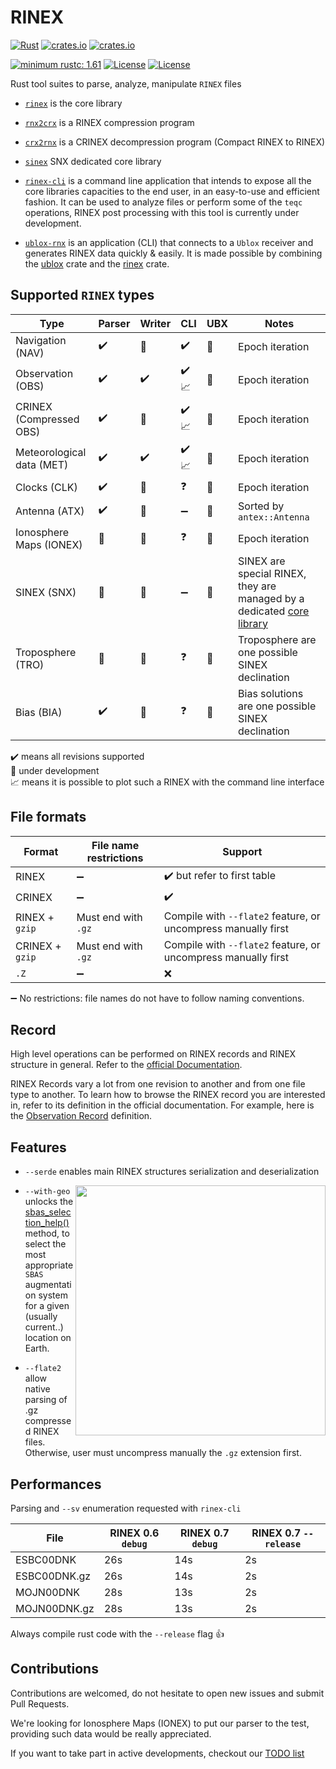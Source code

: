 RINEX 
=====

[![Rust](https://github.com/gwbres/rinex/actions/workflows/rust.yml/badge.svg)](https://github.com/gwbres/rinex/actions/workflows/rust.yml)
[![crates.io](https://docs.rs/rinex/badge.svg)](https://docs.rs/rinex/badge.svg)
[![crates.io](https://img.shields.io/crates/d/rinex.svg)](https://crates.io/crates/rinex)

[![minimum rustc: 1.61](https://img.shields.io/badge/minimum%20rustc-1.61-blue?logo=rust)](https://www.whatrustisit.com)
[![License](https://img.shields.io/badge/license-Apache%202.0-blue?style=flat-square)](https://github.com/gwbres/rinex/blob/main/LICENSE-APACHE)
[![License](https://img.shields.io/badge/license-MIT-blue?style=flat-square)](https://github.com/gwbres/rinex/blob/main/LICENSE-MIT) 


Rust tool suites to parse, analyze, manipulate `RINEX` files

* [`rinex`](rinex/) is the core library 
* [`rnx2crx`](rnx2crx/) is a RINEX compression program 
* [`crx2rnx`](crx2rnx/) is a CRINEX decompression program (Compact RINEX to RINEX)
* [`sinex`](sinex/) SNX dedicated core library

* [`rinex-cli`](rinex-cli/) is a command line application that intends to expose
all the core libraries capacities to the end user, in an easy-to-use and efficient fashion.
It can be used to analyze files or perform some of the `teqc` operations, RINEX post processing
with this tool is currently under development.

* [`ublox-rnx`](ublox-rnx) is an application (CLI) that connects to a `Ublox`
receiver and generates RINEX data quickly & easily.
It is made possible by combining the [ublox](https://github.com/lkolbly/ublox) crate
and the [rinex](rinex/) crate.

## Supported `RINEX` types

| Type                       | Parser            | Writer              |  CLI                 | UBX                  |           Notes          |
|----------------------------|-------------------|---------------------|----------------------|-------------------|-------------------------
| Navigation  (NAV)          | :heavy_check_mark:| :construction: |  :heavy_check_mark:  | :construction:       | Epoch iteration |
| Observation (OBS)          | :heavy_check_mark:| :heavy_check_mark: | :heavy_check_mark:  :chart_with_upwards_trend: |  :construction:  | Epoch iteration |
|  CRINEX  (Compressed OBS)  | :heavy_check_mark:| :construction:  | :heavy_check_mark:  :chart_with_upwards_trend:  |  :construction:    | Epoch iteration |
|  Meteorological data (MET) | :heavy_check_mark:| :heavy_check_mark:  | :heavy_check_mark: :chart_with_upwards_trend:  | :construction:  | Epoch iteration |  
|  Clocks (CLK)              | :heavy_check_mark:| :construction:          | :question:           |:construction: | Epoch iteration |
|  Antenna (ATX)             | :heavy_check_mark:| :construction:      | :heavy_minus_sign:   |:construction: | Sorted by `antex::Antenna` |
|  Ionosphere Maps  (IONEX)  | :construction:         |  :construction:     | :question:           |:construction: | Epoch iteration |
|  SINEX  (SNX)              | :construction:    |  :construction:     | :heavy_minus_sign:   |:construction: | SINEX are special RINEX, they are managed by a dedicated [core library](sinex/)  |
|  Troposphere  (TRO)        | :construction:    |  :construction:     | :question:           |:construction: | Troposphere are one possible SINEX declination |
|  Bias  (BIA)               | :heavy_check_mark: |  :construction:    | :question:           |:construction: | Bias solutions are one possible SINEX declination |

:heavy_check_mark: means all revisions supported   
:construction: under development   
:chart_with_upwards_trend: means it is possible to plot such a RINEX with the command line interface  

## File formats

| Format   | File name restrictions  |    Support          |
|----------|-------------------------|---------------------|
| RINEX    | :heavy_minus_sign: | :heavy_check_mark: but refer to first table |
| CRINEX   | :heavy_minus_sign: | :heavy_check_mark:  | 
| RINEX + `gzip`   | Must end with `.gz` | Compile with `--flate2` feature, or uncompress manually first |
| CRINEX + `gzip` | Must end with `.gz` | Compile with `--flate2` feature, or uncompress manually first |
| `.Z` | :heavy_minus_sign:  | :x: |

:heavy_minus_sign: No restrictions: file names do not have to follow naming conventions.  

## Record

High level operations can be performed on RINEX records and
RINEX structure in general.
Refer to the [official Documentation](https://docs.rs/rinex/latest/rinex/struct.Rinex.html).

RINEX Records vary a lot from one revision to another
and from one file type to another.
To learn how to browse the RINEX record you are interested in,
refer to its definition in the official documentation.
For example, here is the 
[Observation Record](https://docs.rs/rinex/latest/rinex/observation/record/type.Record.html)
definition.

## Features

* `--serde` enables main RINEX structures serialization and deserialization 

<img align="right" width="400" src="https://upload.wikimedia.org/wikipedia/commons/4/46/SBAS_Service_Areas.png">

* `--with-geo`   
unlocks the 
[sbas_selection_help()](https://docs.rs/rinex/0.7.0/rinex/struct.Rinex.html) method,
to select the most appropriate `SBAS` augmentation system for
a given (usually current..) location on Earth.

* `--flate2`  
allow native parsing of .gz compressed RINEX files. Otherwise, user must uncompress manually the `.gz` extension first.

## Performances

Parsing and `--sv` enumeration requested with `rinex-cli`

File           |  RINEX 0.6 `debug`  | RINEX 0.7 `debug` | RINEX 0.7 `--release`        |
---------------|---------------------|-------------------|------------------------------|
ESBC00DNK      |  26s                | 14s               | 2s                           |
ESBC00DNK.gz   |  26s                | 14s               | 2s                           |
MOJN00DNK      |  28s                | 13s               | 2s                           |
MOJN00DNK.gz   |  28s                | 13s               | 2s                           |

Always compile rust code with the `--release` flag :+1: 

## Contributions

Contributions are welcomed, do not hesitate to open new issues
and submit Pull Requests.

We're looking for Ionosphere Maps (IONEX) to put our parser to the test, providing such data would be really appreciated.

If you want to take part in active developments, checkout our [TODO list](TODO.md)
